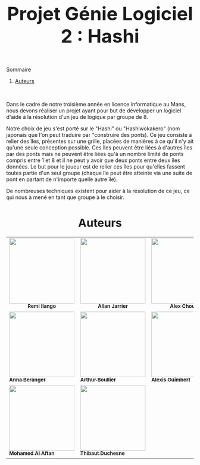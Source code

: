 <h1 align="center" style="font-size:50px;">Projet Génie Logiciel 2 : Hashi</h1>

<br>
  <summary>Sommaire</summary>
  <ol>
    <li><a href="#Auteurs">Auteurs</a></li>
  </ol>
<br>

<p> Dans le cadre de notre troisième année en licence informatique au Mans, nous devons réaliser un projet ayant pour but de développer un logiciel d'aide à la résolution d'un jeu de logique par groupe de 8.</p>
<p> Notre choix de jeu s'est porté sur le "Hashi" ou "Hashiwokakero" (nom japonais que l'on peut traduire par "construire des ponts). Ce jeu consiste à relier des îles, présentes sur une grille, placées de manières à ce qu'il n'y ait qu'une seule conception possible. Ces îles peuvent être liées à d'autres îles par des ponts mais ne peuvent être liées qu'à un nombre limité de ponts compris entre 1 et 8 et il ne peut y avoir que deux ponts entre deux  îles données. Le but pour le joueur est de relier ces îles pour qu'elles fassent toutes partie d'un seul groupe (chaque île peut être atteinte via une suite de pont en partant de n'importe quelle autre île).</p>
<p> De nombreuses techniques existent pour aider à la résolution de ce jeu, ce qui nous à mené en tant que groupe à le choisir.</p>
<table align = "center">
    <h1 id="Auteurs" style="font-size:30px;"align = "center">Auteurs</h1>
  <tr align = "center">
    <td><a href="https://github.com/Remalia/Hashi/commits?author=IlangoRemi"><img src="https://avatars.githubusercontent.com/u/45428394?v=4" width="175px;" alt=""/><br /><sub><b>Remi Ilango</b></sub></a><br /></td>
    <td><a href="https://github.com/Remalia/Hashi/commits?author=Remalia"><img src="https://avatars.githubusercontent.com/u/97773415?v=4" width="175px;" alt=""/><br /><sub><b>Allan Jarrier</b></sub></a><br /></td>
    <td><a href="https://github.com/Remalia/Hashi/commits"><img src="https://www.pngall.com/wp-content/uploads/2/Question-Mark-PNG.png" width="175px;" alt=""/><br /><sub><b>Alex Choux</b></sub></a><br /></td>

    
  </tr>
  <tr>
    <td><a href="https://github.com/Remalia/Hashi/commits"><img src="https://www.pngall.com/wp-content/uploads/2/Question-Mark-PNG.png" width="175px;" alt=""/><br /><sub><b>Anna Beranger</b></sub></a><br /></td>
    <td><a href="https://github.com/Remalia/Hashi/commits?author=ArthurBlr"><img src="https://avatars.githubusercontent.com/u/97943017?v=4" width="175px;" alt=""/><br /><sub><b>Arthur Boullier</b></sub></a><br /></td>
    <td><a href="https://github.com/Remalia/Hashi/commits?author=Alexis-42"><img src="https://avatars.githubusercontent.com/u/97942917?v=4" width="175px;" alt=""/><br /><sub><b>Alexis Guimbert</b></sub></a><br /></td>
  </tr>
  <tr>
      <td><a href="https://github.com/Remalia/Hashi/commits"><img src="https://www.pngall.com/wp-content/uploads/2/Question-Mark-PNG.png" width="175px;" alt=""/><br /><sub><b>Mohamed Al Aftan</b></sub></a><br /></td>
    <td><a href="https://github.com/Remalia/Hashi/commits"><img src="https://www.pngall.com/wp-content/uploads/2/Question-Mark-PNG.png" width="175px;" alt=""/><br /><sub><b>Thibaut Duchesne</b></sub></a><br /></td>
  </tr>
</table>
